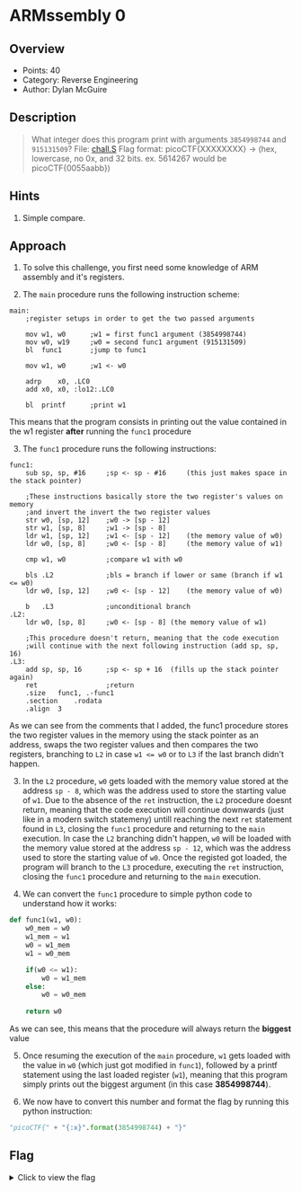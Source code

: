 # ARMssembly 0

## Overview

* Points: 40
* Category: Reverse Engineering
* Author: Dylan McGuire

## Description
> What integer does this program print with arguments `3854998744` and `915131509`? File: [chall.S](https://mercury.picoctf.net/static/b3b17204c7ce77f184a397c4fae4a35b/chall.S) Flag format: picoCTF{XXXXXXXX} -> (hex, lowercase, no 0x, and 32 bits. ex. 5614267 would be picoCTF{0055aabb})

## Hints

1. Simple compare.

## Approach

1. To solve this challenge, you first need some knowledge of ARM assembly and it's registers.

2. The `main` procedure runs the following instruction scheme:
```assembly
main:
    ;register setups in order to get the two passed arguments
    
    mov	w1, w0		;w1 = first func1 argument (3854998744)
    mov	w0, w19		;w0 = second func1 argument (915131509)
	bl	func1		;jump to func1

	mov	w1, w0		;w1 <- w0

	adrp	x0, .LC0
	add	x0, x0, :lo12:.LC0

	bl	printf		;print w1
```
This means that the program consists in printing out the value contained in the w1 register __after__ running the `func1` procedure

3. The `func1` procedure runs the following instructions:
```
func1:
	sub	sp, sp, #16		;sp <- sp - #16     (this just makes space in the stack pointer)

	;These instructions basically store the two register's values on memory
	;and invert the invert the two register values
	str	w0, [sp, 12]	;w0 -> [sp - 12]
	str	w1, [sp, 8]		;w1 -> [sp - 8]
	ldr	w1, [sp, 12]	;w1 <- [sp - 12]	(the memory value of w0)
	ldr	w0, [sp, 8]		;w0 <- [sp - 8] 	(the memory value of w1)

	cmp	w1, w0			;compare w1 with w0

	bls	.L2				;bls = branch if lower or same (branch if w1 <= w0)
	ldr	w0, [sp, 12] 	;w0 <- [sp - 12]	(the memory value of w0)

	b	.L3				;unconditional branch
.L2:
	ldr	w0, [sp, 8]		;w0 <- [sp - 8] (the memory value of w1)

	;This procedure doesn't return, meaning that the code execution
	;will continue with the next following instruction (add	sp, sp, 16)
.L3:
	add	sp, sp, 16		;sp <- sp + 16  (fills up the stack pointer again)
	ret					;return
	.size	func1, .-func1
	.section	.rodata
	.align	3
```
As we can see from the comments that I added, the func1 procedure stores the two register values in the memory using the stack pointer as an address, swaps the two register values and then compares the two registers, branching to `L2` in case `w1 <= w0` or to `L3` if the last branch didn't happen.

3. In the `L2` procedure, `w0` gets loaded with the memory value stored at the address `sp - 8`, which was the address used to store the starting value of `w1`. Due to the absence of the `ret` instruction, the `L2` procedure doesnt return, meaning that the code execution will continue downwards (just like in a modern switch statemeny) untill reaching the next `ret` statement found in `L3`, closing the `func1` procedure and returning to the `main` execution.
In case the `L2` branching didn't happen, `w0` will be loaded with the memory value stored at the address `sp - 12`, which was the address used to store the starting value of `w0`. Once the registed got loaded, the program will branch to the `L3` procedure, executing the `ret` instruction, closing the `func1` procedure and returning to the `main` execution.

4. We can convert the `func1` procedure to simple python code to understand how it works:
```python
def func1(w1, w0):
    w0_mem = w0
    w1_mem = w1
    w0 = w1_mem
    w1 = w0_mem

    if(w0 <= w1):
        w0 = w1_mem
    else:
        w0 = w0_mem
    
    return w0
```
As we can see, this means that the procedure will always return the __biggest__ value

5. Once resuming the execution of the `main` procedure, `w1` gets loaded with the value in `w0` (which just got modified in `func1`), followed by a printf statement using the last loaded register (`w1`), meaning that this program simply prints out the biggest argument (in this case __3854998744__).

6. We now have to convert this number and format the flag by running this python instruction:
```python
"picoCTF{" + "{:x}".format(3854998744) + "}"
```

## Flag

<details>
<summary>Click to view the flag</summary>

__picoCTF{e5c69cd8}__
</details>